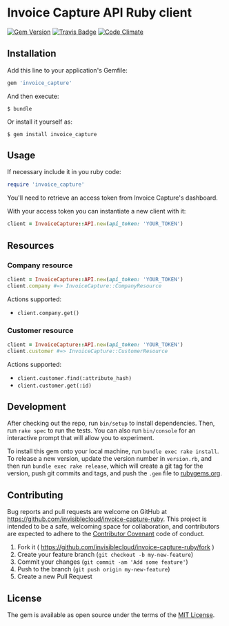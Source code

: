 # Invoice Capture API Ruby client

[![Gem Version](https://badge.fury.io/rb/invoice_capture.svg)](http://badge.fury.io/rb/invoice_capture)
[![Travis Badge](https://travis-ci.org/invisiblecloud/invoice-capture-ruby.svg?branch=master)](https://travis-ci.org/invisiblecloud/invoice-capture-ruby)
[![Code Climate](https://codeclimate.com/github/invisiblecloud/invoice-capture-ruby.svg)](https://codeclimate.com/github/invisiblecloud/invoice-capture-ruby)

## Installation

Add this line to your application's Gemfile:

```ruby
gem 'invoice_capture'
```

And then execute:

    $ bundle

Or install it yourself as:

    $ gem install invoice_capture

## Usage

If necessary include it in you ruby code:

```ruby
require 'invoice_capture'
```

You'll need to retrieve an access token from Invoice Capture's dashboard.

With your access token you can instantiate a new client with it:

```ruby
client = InvoiceCapture::API.new(api_token: 'YOUR_TOKEN')
```

## Resources

### Company resource

```ruby
client = InvoiceCapture::API.new(api_token: 'YOUR_TOKEN')
client.company #=> InvoiceCapture::CompanyResource
```

Actions supported:

* `client.company.get()`

### Customer resource

```ruby
client = InvoiceCapture::API.new(api_token: 'YOUR_TOKEN')
client.customer #=> InvoiceCapture::CustomerResource
```

Actions supported:

* `client.customer.find(:attribute_hash)`
* `client.customer.get(:id)`

## Development

After checking out the repo, run `bin/setup` to install dependencies. Then, run `rake spec` to run the tests. You can also run `bin/console` for an interactive prompt that will allow you to experiment.

To install this gem onto your local machine, run `bundle exec rake install`. To release a new version, update the version number in `version.rb`, and then run `bundle exec rake release`, which will create a git tag for the version, push git commits and tags, and push the `.gem` file to [rubygems.org](https://rubygems.org).

## Contributing

Bug reports and pull requests are welcome on GitHub at https://github.com/invisiblecloud/invoice-capture-ruby. This project is intended to be a safe, welcoming space for collaboration, and contributors are expected to adhere to the [Contributor Covenant](http://contributor-covenant.org) code of conduct.

1. Fork it ( https://github.com/invisiblecloud/invoice-capture-ruby/fork )
2. Create your feature branch (`git checkout -b my-new-feature`)
3. Commit your changes (`git commit -am 'Add some feature'`)
4. Push to the branch (`git push origin my-new-feature`)
5. Create a new Pull Request

## License

The gem is available as open source under the terms of the [MIT License](http://opensource.org/licenses/MIT).
